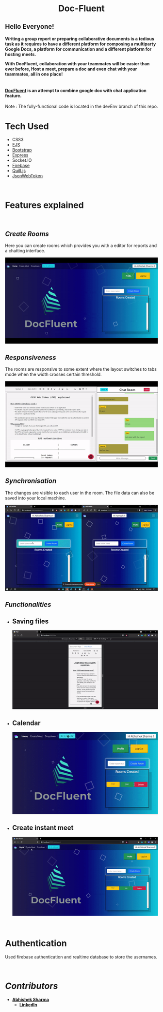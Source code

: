 <h1 align="center"> 

**Doc-Fluent** 

</h1>

## Hello Everyone! 
<h4>

Writing a group report or preparing collaborative documents is a tedious task as it requires to have a different platform for composing a multiparty Google Docs, a platform for communication and a different platform for hosting meets. 

With DocFluent, collaboration with your teammates will be easier than ever before, Host a meet, prepare a doc and even chat with your teammates, all in one place!
<br>
<br>

<h4>

[DocFluent](https://team-collaborator.herokuapp.com/home) is an attempt to combine google doc with chat application feature. 
</h4>

 Note : The fully-functional code is located in the devEnv branch of this repo. 

# **Tech Used**
- CSS3
- [EJS](https://ejs.co/)
- [Bootstrap](https://getbootstrap.com/)
- [Express](https://expressjs.com/)
- Socket.IO
- [Firebase](https://firebase.google.com/)
- [Quill.js](https://quilljs.com/)
- [JsonWebToken](https://jwt.io/)

<br>

# **Features explained**
<br>

## *Create Rooms*

Here you can create rooms which provides you with a editor for reports and a chatting interface.

![](/Videos/createroom.gif)

## *Responsiveness*

The rooms are responsive to some extent where the layout switches to tabs mode when the width crosses certain threshold. 

![](/Videos/responsiveness.gif)


## *Synchronisation*

The changes are visible to each user in the room. The file data  can also be saved into your local machine.  

![](/Videos/synchronised.gif)


## *Functionalities*

* ## Saving files
    ![](/Videos/print.gif) 

* ## Calendar
    ![](/Videos/calendar.gif)

* ## Create instant meet
    ![](Videos/meet.gif)
<br>



# **Authentication**

Used firebase authentication and realtime database to store the usernames. 

<br>

# _**Contributors**_
<strong>

* [Abhishek Sharma](https://github.com/Abhi-tech-09)
    * [LinkedIn](https://www.google.com)


</strong> 
